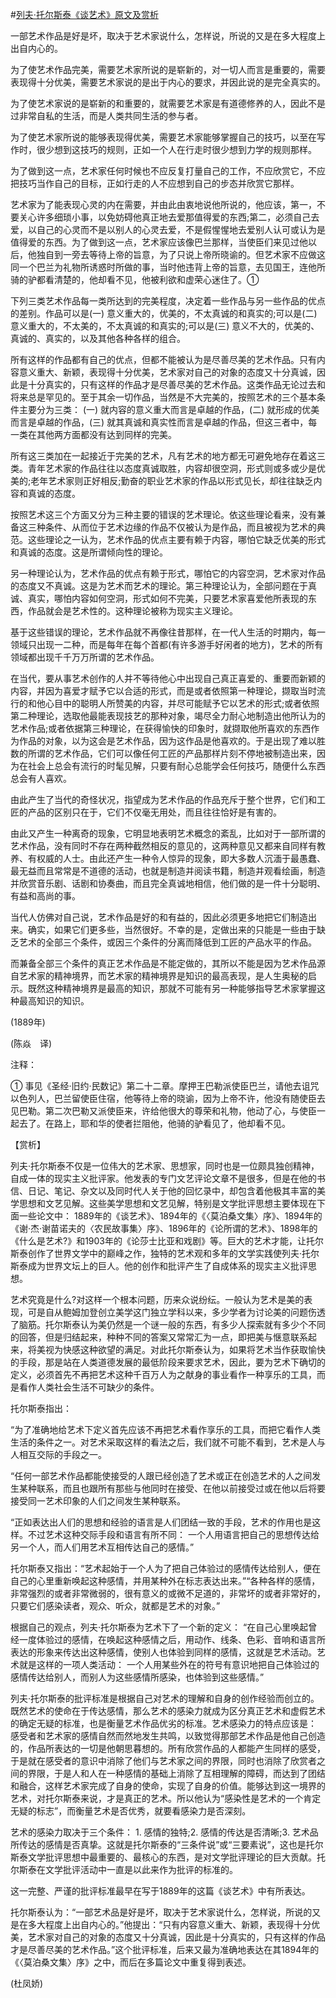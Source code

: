 #[列夫·托尔斯泰《谈艺术》原文及赏析](https://www.vrrw.net/wx/12077.html)

一部艺术作品是好是坏，取决于艺术家说什么，怎样说，所说的又是在多大程度上出自内心的。

为了使艺术作品完美，需要艺术家所说的是崭新的，对一切人而言是重要的，需要表现得十分优美，需要艺术家说的是出于内心的要求，并因此说的是完全真实的。

为了使艺术家说的是崭新的和重要的，就需要艺术家是有道德修养的人，因此不是过非常自私的生活，而是人类共同生活的参与者。

为了使艺术家所说的能够表现得优美，需要艺术家能够掌握自己的技巧，以至在写作时，很少想到这技巧的规则，正如一个人在行走时很少想到力学的规则那样。

为了做到这一点，艺术家任何时候也不应反复打量自己的工作，不应欣赏它，不应把技巧当作自己的目标，正如行走的人不应想到自己的步态并欣赏它那样。

艺术家为了能表现心灵的内在需要，并由此由衷地说他所说的，他应该，第一，不要关心许多细琐小事，以免妨碍他真正地去爱那值得爱的东西;第二，必须自己去爱，以自己的心灵而不是以别人的心灵去爱，不是假惺惺地去爱别人认可或认为是值得爱的东西。为了做到这一点，艺术家应该像巴兰那样，当使臣们来见过他以后，他独自到一旁去等待上帝的旨意，为了只说上帝所晓谕的。但艺术家不应做这同一个巴兰为礼物所诱惑时所做的事，当时他违背上帝的旨意，去见国王，连他所骑的驴都看清楚的，他却看不见，他被利欲和虚荣心迷住了。①



下列三类艺术作品每一类所达到的完美程度，决定着一些作品与另一些作品的优点的差别。作品可以是(一) 意义重大的，优美的，不太真诚的和真实的;可以是(二) 意义重大的，不太美的，不太真诚的和真实的;可以是(三) 意义不大的，优美的、真诚的、真实的，以及其他各种各样的组合。

所有这样的作品都有自己的优点，但都不能被认为是尽善尽美的艺术作品。只有内容意义重大、新颖，表现得十分优美，艺术家对自己的对象的态度又十分真诚，因此是十分真实的，只有这样的作品才是尽善尽美的艺术作品。这类作品无论过去和将来总是罕见的。至于其余一切作品，当然是不大完美的，按照艺术的三个基本条件主要分为三类： (一) 就内容的意义重大而言是卓越的作品，(二) 就形成的优美而言是卓越的作品，(三) 就其真诚和真实性而言是卓越的作品，但这三者中，每一类在其他两方面都没有达到同样的完美。

所有这三类加在一起接近于完美的艺术，凡有艺术的地方都无可避免地存在着这三类。青年艺术家的作品往往以态度真诚取胜，内容却很空洞，形式则或多或少是优美的;老年艺术家则正好相反;勤奋的职业艺术家的作品以形式见长，却往往缺乏内容和真诚的态度。

按照艺术这三个方面又分为三种主要的错误的艺术理论。依这些理论看来，没有兼备这三种条件、从而位于艺术边缘的作品不仅被认为是作品，而且被视为艺术的典范。这些理论之一认为，艺术作品的优点主要有赖于内容，哪怕它缺乏优美的形式和真诚的态度。这是所谓倾向性的理论。

另一种理论认为，艺术作品的优点有赖于形式，哪怕它的内容空洞，艺术家对作品的态度又不真诚。这是为艺术而艺术的理论。第三种理论认为，全部问题在于真诚、真实，哪怕内容如何空洞，形式如何不完美，只要艺术家喜爱他所表现的东西，作品就会是艺术性的。这种理论被称为现实主义理论。

基于这些错误的理论，艺术作品就不再像往昔那样，在一代人生活的时期内，每一领域只出现一二种，而是每年在每个首都(有许多游手好闲者的地方)，艺术的所有领域都出现千千万万所谓的艺术作品。

在当代，要从事艺术创作的人并不等待他心中出现自己真正喜爱的、重要而新颖的内容，并因为喜爱才赋予它以合适的形式，而是或者依照第一种理论，撷取当时流行的和他心目中的聪明人所赞美的内容，并尽可能赋予它以艺术的形式;或者依照第二种理论，选取他最能表现技艺的那种对象，竭尽全力耐心地制造出他所认为的艺术作品;或者依据第三种理论，在获得愉快的印象时，就撷取他所喜欢的东西作为作品的对象，以为这会是艺术作品，因为这作品是他喜欢的。于是出现了难以胜数的所谓的艺术作品，它们可以像任何工匠的产品那样片刻不停地被制造出来，因为在社会上总会有流行的时髦见解，只要有耐心总能学会任何技巧，随便什么东西总会有人喜欢。

由此产生了当代的奇怪状况，指望成为艺术作品的作品充斥于整个世界，它们和工匠的产品的区别只在于，它们不仅毫无用处，而且往往恰好是有害的。

由此又产生一种离奇的现象，它明显地表明艺术概念的紊乱，比如对于一部所谓的艺术作品，没有同时不存在两种截然相反的意见的，这两种意见又都来自同样有教养、有权威的人士。由此还产生一种令人惊异的现象，即大多数人沉湎于最愚蠢、最无益而且常常是不道德的活动，也就是制造并阅读书籍，制造并观看绘画，制造并欣赏音乐剧、话剧和协奏曲，而且完全真诚地相信，他们做的是一件十分聪明、有益和高尚的事。

当代人仿佛对自己说，艺术作品是好的和有益的，因此必须更多地把它们制造出来。确实，如果它们更多些，当然很好。不幸的是，定做出来的只能是一些由于缺乏艺术的全部三个条件，或因三个条件的分离而降低到工匠的产品水平的作品。

而兼备全部三个条件的真正艺术作品是不能定做的，其所以不能是因为艺术作品源自艺术家的精神境界，而艺术家的精神境界是知识的最高表现，是人生奥秘的启示。既然这种精神境界是最高的知识，那就不可能有另一种能够指导艺术家掌握这种最高知识的知识。

(1889年)

(陈焱　译)

注释：

① 事见《圣经·旧约·民数记》第二十二章。摩押王巴勒派使臣巴兰，请他去诅咒以色列人，巴兰留使臣住宿，他等待上帝的晓谕，因为上帝不许，他没有随使臣去见巴勒。第二次巴勒又派使臣来，许给他很大的尊荣和礼物，他动了心，与使臣一起去了。在路上，耶和华的使者拦阻他，他骑的驴看见了，他却看不见。

【赏析】

列夫·托尔斯泰不仅是一位伟大的艺术家、思想家，同时也是一位颇具独创精神，自成一体的现实主义批评家。他发表的专门文艺评论文章不是很多，但是在他的书信、日记、笔记、杂文以及同时代人关于他的回忆录中，却包含着他极其丰富的美学思想和文艺见解。这些美学思想和文艺见解，特别是文学批评思想主要体现在下面一些论文中： 1889年的《谈艺术》、1894年的《〈莫泊桑文集〉序》、1894年的《谢·杰·谢苗诺夫的〈农民故事集〉序》、1896年的《论所谓的艺术》、1898年的《什么是艺术?》和1903年的《论莎士比亚和戏剧》等。巨大的艺术才能，让托尔斯泰创作了世界文学中的巅峰之作，独特的艺术观和多年的文学实践使列夫·托尔斯泰成为世界文坛上的巨人。他的创作和批评产生了自成体系的现实主义批评思想。

艺术究竟是什么?对这样一个根本问题，历来众说纷纭。一般认为艺术是美的表现，可是自从鲍姆加登创立美学这门独立学科以来，多少学者为讨论美的问题伤透了脑筋。托尔斯泰认为美仍然是一个谜一般的东西，有多少人探索就有多少个不同的回答，但是归结起来，种种不同的答案又常常汇为一点，即把美与惬意联系起来，将美视为快感这种欲望的满足。对此托尔斯泰认为，如果将艺术当作获取愉快的手段，那是站在人类道德发展的最低阶段来要求艺术，因此，要为艺术下确切的定义，必须首先不再把艺术这种千百万人为之献身的事业看作一种享乐的工具，而是看作人类社会生活不可缺少的条件。

托尔斯泰指出：

“为了准确地给艺术下定义首先应该不再把艺术看作享乐的工具，而把它看作人类生活的条件之一。对艺术采取这样的看法之后，我们就不可能不看到，艺术是人与人相互交际的手段之一。

“任何一部艺术作品都能使接受的人跟已经创造了艺术或正在创造艺术的人之间发生某种联系，而且也跟所有那些与他同时在接受、在他以前接受过或在他以后将要接受同一艺术印象的人们之间发生某种联系。

“正如表达出人们的思想和经验的语言是人们团结一致的手段，艺术的作用也是这样。不过艺术这种交际手段和语言有所不同： 一个人用语言把自己的思想传达给另一个人，而人们用艺术互相传达自己的感情。”

托尔斯泰又指出：“艺术起始于一个人为了把自己体验过的感情传达给别人，便在自己的心里重新唤起这种感情，并用某种外在标志表达出来。”“各种各样的感情，非常强烈的或者非常微弱的，很有意义的或微不足道的，非常坏的或者非常好的，只要它们感染读者，观众、听众，就都是艺术的对象。”

根据自己的观点，列夫·托尔斯泰为艺术下了一个新的定义： “在自己心里唤起曾经一度体验过的感情，在唤起这种感情之后，用动作、线条、色彩、音响和语言所表达的形象来传达出这种感情，使别人也体验到同样的感情，这就是艺术活动。艺术就是这样的一项人类活动： 一个人用某些外在的符号有意识地把自己体验过的感情传达给别人，而别人为这些感情所感染，也体验到这些感情。”

列夫·托尔斯泰的批评标准是根据自己对艺术的理解和自身的创作经验而创立的。既然艺术的使命在于传达感情，那么艺术的感染力就成为区分真正艺术和虚假艺术的确定无疑的标准，也是衡量艺术作品优劣的标准。艺术感染力的特点应该是： 感受者和艺术家的感情自然而然地发生共鸣，以致觉得那部艺术作品是他自己创造的，作品所表达的一切是他朝思暮想的。所有欣赏作品的人都能产生同样的感受，于是就在感受者的意识中消除了他们与艺术家之间的界限，同时也消除了欣赏者之间的界限，于是人和人在一种感情的基础上消除了互相理解的障碍，而达到了团结和融合，这样艺术家完成了自身的使命，实现了自身的价值。能够达到这一境界的艺术，对托尔斯泰来说，才是真正的艺术。所以他认为“感染性是艺术的一个肯定无疑的标志”，而衡量艺术是否优秀，就要看感染力是否深刻。

艺术的感染力取决于三个条件： 1. 感情的独特;2. 感情的传达是否清晰;3. 艺术品所传达的感情是否真挚。这就是托尔斯泰的“三条件说”或“三要素说”，这也是托尔斯泰文学批评思想中最重要的、最核心的东西，是对文学批评理论的巨大贡献。托尔斯泰在文学批评活动中一直是以此来作为批评的标准的。

这一完整、严谨的批评标准最早在写于1889年的这篇《谈艺术》中有所表达。

托尔斯泰认为：“一部艺术品是好是坏，取决于艺术家说什么，怎样说，所说的又是在多大程度上出自内心的。”他提出：“只有内容意义重大、新颖，表现得十分优美，艺术家对自己的对象的态度又十分真诚，因此是十分真实的，只有这样的作品才是尽善尽美的艺术作品。”这个批评标准，后来又最为准确地表达在其1894年的《〈莫泊桑文集〉序》之中，而后在多篇论文中重复得到表述。

(杜凤娇)

